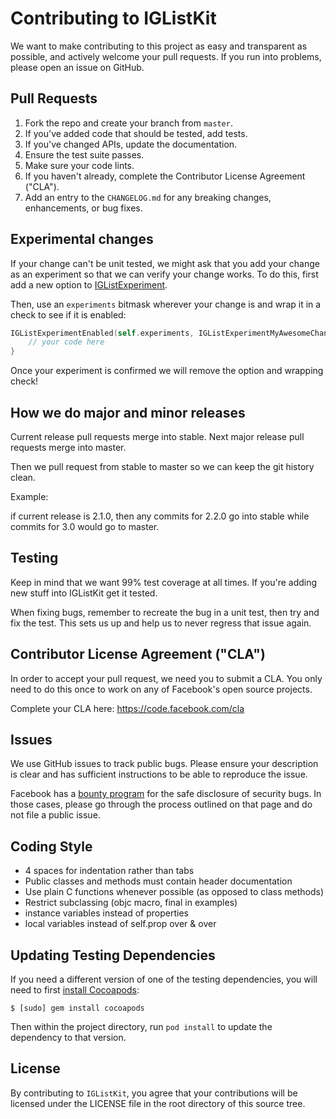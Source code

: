 # Contributing to IGListKit

We want to make contributing to this project as easy and transparent as
possible, and actively welcome your pull requests.  If you run into problems,
please open an issue on GitHub.

## Pull Requests

1. Fork the repo and create your branch from `master`.
2. If you've added code that should be tested, add tests.
3. If you've changed APIs, update the documentation.
4. Ensure the test suite passes.
5. Make sure your code lints.
6. If you haven't already, complete the Contributor License Agreement ("CLA").
7. Add an entry to the `CHANGELOG.md` for any breaking changes, enhancements, or bug fixes.

## Experimental changes

If your change can't be unit tested, we might ask that you add your change as an experiment so that we can verify your change works. To do this, first add a new option to [IGListExperiment](https://github.com/Instagram/IGListKit/blob/master/Source/Common/IGListExperiments.h#L17).

Then, use an `experiments` bitmask wherever your change is and wrap it in a check to see if it is enabled:

```swift
IGListExperimentEnabled(self.experiments, IGListExperimentMyAwesomeChange) {
    // your code here
}
```

Once your experiment is confirmed we will remove the option and wrapping check!

## How we do major and minor releases

Current release pull requests merge into stable.
Next major release pull requests merge into master.

Then we pull request from stable to master so we can keep the git history clean.

Example:

if current release is 2.1.0, then any commits for 2.2.0 go into stable while commits for 3.0 would go to master.

## Testing

Keep in mind that we want 99% test coverage at all times. If you're adding new stuff into IGListKit get it tested.

When fixing bugs, remember to recreate the bug in a unit test, then try and fix the test. This sets us up and help us to never regress that issue again.


## Contributor License Agreement ("CLA")

In order to accept your pull request, we need you to submit a CLA. You only need
to do this once to work on any of Facebook's open source projects.

Complete your CLA here: <https://code.facebook.com/cla>

## Issues

We use GitHub issues to track public bugs. Please ensure your description is
clear and has sufficient instructions to be able to reproduce the issue.

Facebook has a [bounty program](https://www.facebook.com/whitehat/) for the safe
disclosure of security bugs. In those cases, please go through the process
outlined on that page and do not file a public issue.

## Coding Style

* 4 spaces for indentation rather than tabs
* Public classes and methods must contain header documentation
* Use plain C functions whenever possible (as opposed to class methods)
* Restrict subclassing (objc macro, final in examples)
* instance variables instead of properties
* local variables instead of self.prop over & over



## Updating Testing Dependencies

If you need a different version of one of the testing dependencies, you will need to first [install Cocoapods](https://guides.cocoapods.org/using/getting-started.html):

```
$ [sudo] gem install cocoapods
```

Then within the project directory, run `pod install` to update the dependency to that version.

## License

By contributing to `IGListKit`, you agree that your contributions will be licensed under the LICENSE file in the root directory of this source tree.
